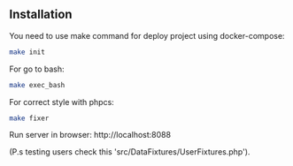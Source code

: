 ## Installation

You need to use make command for deploy project using docker-compose:

```bash
make init
```

For go to bash:

```bash
make exec_bash
```

For correct style with phpcs:

```bash
make fixer
```

Run server in browser: http://localhost:8088

(P.s testing users check this 'src/DataFixtures/UserFixtures.php').